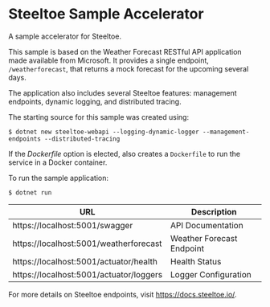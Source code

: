 # Steeltoe Sample Accelerator

A sample accelerator for Steeltoe.

This sample is based on the Weather Forecast RESTful API application made available from Microsoft.  It provides a single endpoint, `/weatherforecast`, that returns a mock forecast for the upcoming several days.

The application also includes several Steeltoe features: management endpoints, dynamic logging, and distributed tracing.

The starting source for this sample was created using:
```
$ dotnet new steeltoe-webapi --logging-dynamic-logger --management-endpoints --distributed-tracing
```

If the _Dockerfile_ option is elected, also creates a `Dockerfile` to run the service in a Docker container.

To run the sample application:

```
$ dotnet run
```

| URL | Description |
| --- | --- |
| https://localhost:5001/swagger | API Documentation |
| https://localhost:5001/weatherforecast | Weather Forecast Endpoint |
| https://localhost:5001/actuator/health | Health Status |
| https://localhost:5001/actuator/loggers | Logger Configuration |

For more details on Steeltoe endpoints, visit https://docs.steeltoe.io/.
